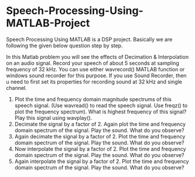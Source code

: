 # Speech-Processing-Using-MATLAB-Project
Speech Processing Using MATLAB is a DSP project. Basically we are following the given below question step by step. 

In this Matlab problem you will see the effects of Decimation &amp; Interpolation on an audio signal. 
Record your speech of about 5 seconds at sampling frequency of 32 kHz. You can use either wavrecord() MATLAB function or windows sound recorder for this purpose. If you use Sound Recorder, then u need to first set its properties for recording sound at 32 kHz and single channel. 
1. Plot the time and frequency domain magnitude spectrums of this speech signal. (Use wavread() to read the speech signal. Use freqz() to plot the frequency spectrum). What is highest frequency of this signal? Play this signal using wavplay(). 
2. Decimate the signal by a factor of 2. Again plot the time and frequency domain spectrum of the signal. Play the sound. What do you observe? 
3. Again decimate the signal by a factor of 2. Plot the time and frequency domain spectrum of the signal. Play the sound. What do you observe? 
4. Now interpolate the signal by a factor of 2. Plot the time and frequency domain spectrum of the signal. Play the sound. What do you observe? 
5. Again interpolate the signal by a factor of 2. Plot the time and frequency domain spectrum of the signal. Play the sound. What do you observe?
